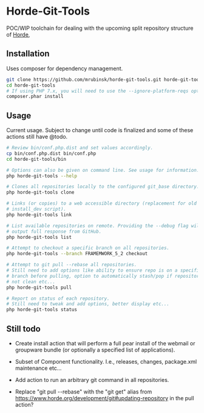 Horde-Git-Tools
========================================

POC/WIP toolchain for dealing with the upcoming split repository structure of
[Horde](https://github.com/horde/horde),

Installation
------------

Uses composer for dependency management.

```sh
git clone https://github.com/mrubinsk/horde-git-tools.git horde-git-tools
cd horde-git-tools
# If using PHP 7.x, you will need to use the --ignore-platform-reqs option
composer.phar install
```
Usage
-----

Current usage. Subject to change until code is finalized and some of these
actions still have @todo.

```sh
# Review bin/conf.php.dist and set values accordingly.
cp bin/conf.php.dist bin/conf.php
cd horde-git-tools/bin

# Options can also be given on command line. See usage for information.
php horde-git-tools --help

# Clones all repositories locally to the configured git_base directory.
php horde-git-tools clone

# Links (or copies) to a web accessible directory (replacement for old
# install_dev script).
php horde-git-tools link

# List available repositories on remote. Providing the --debug flag will
# output full response from GitHub.
php horde-git-tools list

# Attempt to checkout a specific branch on all repositories.
php horde-git-tools --branch FRAMEMWORK_5_2 checkout

# Attempt to git pull --rebase all repositories.
# Still need to add options like ability to ensure repo is on a specific
# branch before pulling, option to automatically stash/pop if repository is
# not clean etc...
php horde-git-tools pull

# Report on status of each repository.
# Still need to tweak and add options, better display etc...
php horde-git-tools status
```

Still todo
----------

-  Create install action that will perform a full pear install of the webmail or
   groupware bundle (or optionally a specified list of applications).

- Subset of Component functionality. I.e., releases, changes, package.xml
  maintenance etc...

- Add action to run an arbitrary git command in all repositories.

- Replace "git pull --rebase" with the "git get" alias from https://www.horde.org/development/git#updating-repository in the pull action?
